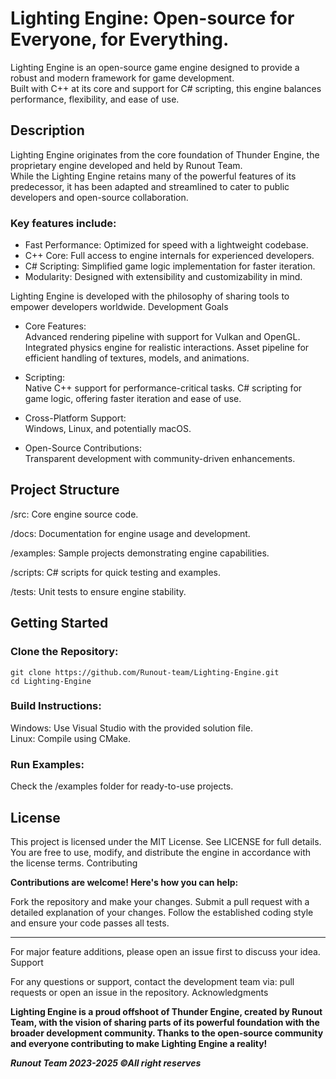 # Lighting Engine: Open-source for Everyone, for Everything.

Lighting Engine is an open-source game engine designed to provide a robust and modern framework for game development.\
Built with C++ at its core and support for C# scripting, this engine balances performance, flexibility, and ease of use.

## Description

Lighting Engine originates from the core foundation of Thunder Engine, the proprietary engine developed and held by Runout Team.\
While the Lighting Engine retains many of the powerful features of its predecessor, it has been adapted and streamlined to cater to public developers and open-source collaboration.

### Key features include:
- Fast Performance: Optimized for speed with a lightweight codebase.
- C++ Core: Full access to engine internals for experienced developers.
- C# Scripting: Simplified game logic implementation for faster iteration.
- Modularity: Designed with extensibility and customizability in mind.

Lighting Engine is developed with the philosophy of sharing tools to empower developers worldwide.
Development Goals

- Core Features:\
 Advanced rendering pipeline with support for Vulkan and OpenGL.
 Integrated physics engine for realistic interactions.
 Asset pipeline for efficient handling of textures, models, and animations.

- Scripting:\
 Native C++ support for performance-critical tasks.
 C# scripting for game logic, offering faster iteration and ease of use.

- Cross-Platform Support:\
 Windows, Linux, and potentially macOS.

- Open-Source Contributions:\
 Transparent development with community-driven enhancements.

## Project Structure

/src: Core engine source code.

/docs: Documentation for engine usage and development.

/examples: Sample projects demonstrating engine capabilities.

/scripts: C# scripts for quick testing and examples.

/tests: Unit tests to ensure engine stability.

## Getting Started

### Clone the Repository:
    git clone https://github.com/Runout-team/Lighting-Engine.git
    cd Lighting-Engine

### Build Instructions:
 Windows: Use Visual Studio with the provided solution file.\
 Linux: Compile using CMake.

### Run Examples:
Check the /examples folder for ready-to-use projects.

## License

This project is licensed under the MIT License. See LICENSE for full details.
You are free to use, modify, and distribute the engine in accordance with the license terms.
Contributing

**Contributions are welcome! Here's how you can help:**

Fork the repository and make your changes.
Submit a pull request with a detailed explanation of your changes.
Follow the established coding style and ensure your code passes all tests.

---

For major feature additions, please open an issue first to discuss your idea.
Support

For any questions or support, contact the development team via:
pull requests or open an issue in the repository.
Acknowledgments

**Lighting Engine is a proud offshoot of Thunder Engine, created by Runout Team, with the vision of sharing parts of its powerful foundation with the broader development community. Thanks to the open-source community and everyone contributing to make Lighting Engine a reality!**

***Runout Team 2023-2025 ©All right reserves***
